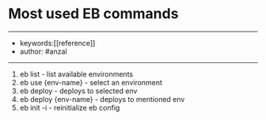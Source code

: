# Most used EB commands
---
- keywords:[[reference]]
- author: #anzal
---
1. eb list - list available environments
2. eb use {env-name} - select an environment
3. eb deploy  - deploys to selected env
4. eb deploy {env-name} - deploys to mentioned env
5. eb init -i     -    reinitialize eb config
